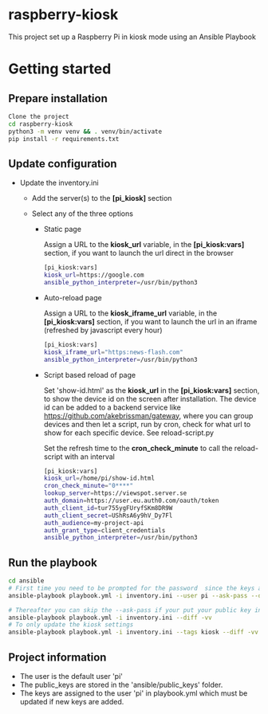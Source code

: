 # raspberry-kiosk
This project set up a Raspberry Pi in kiosk mode using an Ansible Playbook


Getting started
===============

Prepare installation
--------------------
```bash 
Clone the project
cd raspberry-kiosk
python3 -m venv venv && . venv/bin/activate
pip install -r requirements.txt
```

Update configuration
--------------------
- Update the inventory.ini
  - Add the server(s) to the **[pi_kiosk]** section
  
  - Select any of the three options
    - Static page
      
      Assign a URL to the **kiosk_url** variable, in the **[pi_kiosk:vars]** section, if you want to launch the url direct in the browser
      ```bash
      [pi_kiosk:vars]
      kiosk_url=https://google.com
      ansible_python_interpreter=/usr/bin/python3
      ```
    - Auto-reload page
      
      Assign a URL to the **kiosk_iframe_url** variable, in the **[pi_kiosk:vars]** section, if you want to launch the url in an iframe (refreshed by javascript every hour)
      ```bash
      [pi_kiosk:vars]
      kiosk_iframe_url="https:news-flash.com"
      ansible_python_interpreter=/usr/bin/python3
      ```
    - Script based reload of page
      
      Set 'show-id.html' as the **kiosk_url** in the **[pi_kiosk:vars]** section, to show the device id on the screen after installation. 
      The device id can be added to a backend service like https://github.com/akebrissman/gateway, where you can group devices and then let a script, run by cron, check for what url to show for each specific device. See reload-script.py
      
      Set the refresh time to the **cron_check_minute** to call the reload-script with an interval
       
      ```bash
      [pi_kiosk:vars]
      kiosk_url=/home/pi/show-id.html
      cron_check_minute="0****"
      lookup_server=https://viewspot.server.se
      auth_domain=https://user.eu.auth0.com/oauth/token
      auth_client_id=tur755ygFUryfSKm8DR9W
      auth_client_secret=UShRsA6y9hV_Dy7Fl
      auth_audience=my-project-api
      auth_grant_type=client_credentials
      ansible_python_interpreter=/usr/bin/python3
      ```

Run the playbook
----------------
```bash
cd ansible
# First time you need to be prompted for the password  since the keys are not applied yet
ansible-playbook playbook.yml -i inventory.ini --user pi --ask-pass --diff -vv

# Thereafter you can skip the --ask-pass if your put your public key in the public_keys folder
ansible-playbook playbook.yml -i inventory.ini --diff -vv
# To only update the kiosk settings
ansible-playbook playbook.yml -i inventory.ini --tags kiosk --diff -vv

```

Project information
-----------
- The user is the default user 'pi'
- The public_keys are stored in the 'ansible/public_keys' folder. 
- The keys are assigned to the user 'pi' in playbook.yml which must be updated if new keys are added. 

